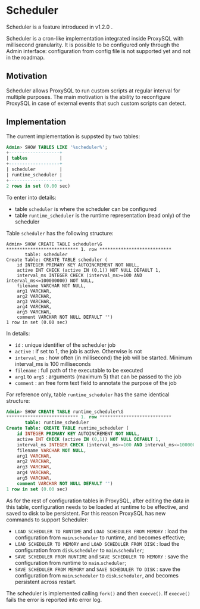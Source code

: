 # Scheduler

Scheduler is a feature introduced in v1.2.0 .

Scheduler is a cron-like implementation integrated inside ProxySQL with millisecond granularity. It is possible to be configured only through the Admin interface: configuration from config file is not supported yet and not in the roadmap.

## Motivation

Scheduler allows ProxySQL to run custom scripts at regular interval for multiple purposes. The main motivation is the ability to reconfigure ProxySQL in case of external events that such custom scripts can detect.

## Implementation

The current implementation is suppsted by two tables:
```sql
Admin> SHOW TABLES LIKE '%scheduler%';
+-------------------+
| tables            |
+-------------------+
| scheduler         |
| runtime_scheduler |
+-------------------+
2 rows in set (0.00 sec)
```

To enter into details:
* table `scheduler` is where the scheduler can be configured
* table `runtime_scheduler` is the runtime representation (read only) of the scheduler

Table `scheduler` has the following structure:

```mysql
Admin> SHOW CREATE TABLE scheduler\G
*************************** 1. row ***************************
       table: scheduler
Create Table: CREATE TABLE scheduler (
    id INTEGER PRIMARY KEY AUTOINCREMENT NOT NULL,
    active INT CHECK (active IN (0,1)) NOT NULL DEFAULT 1,
    interval_ms INTEGER CHECK (interval_ms>=100 AND interval_ms<=100000000) NOT NULL,
    filename VARCHAR NOT NULL,
    arg1 VARCHAR,
    arg2 VARCHAR,
    arg3 VARCHAR,
    arg4 VARCHAR,
    arg5 VARCHAR,
    comment VARCHAR NOT NULL DEFAULT '')
1 row in set (0.00 sec)
```

In details:
* `id` : unique identifier of the scheduler job
* `active` : if set to 1, the job is active. Otherwise is not
* `interval_ms` : how often (in millisecond) the job will be started. Minimum interval_ms is 100 milliseconds
* `filename` : full path of the executable to be executed
* `arg1` to `arg5` : arguments (maximum 5) that can be passed to the job
* `comment` : an free form text field to annotate the purpose of the job

For reference only, table `runtime_scheduler` has the same identical structure:
```sql
Admin> SHOW CREATE TABLE runtime_scheduler\G
*************************** 1. row ***************************
       table: runtime_scheduler
Create Table: CREATE TABLE runtime_scheduler (
    id INTEGER PRIMARY KEY AUTOINCREMENT NOT NULL,
    active INT CHECK (active IN (0,1)) NOT NULL DEFAULT 1,
    interval_ms INTEGER CHECK (interval_ms>=100 AND interval_ms<=100000000) NOT NULL,
    filename VARCHAR NOT NULL,
    arg1 VARCHAR,
    arg2 VARCHAR,
    arg3 VARCHAR,
    arg4 VARCHAR,
    arg5 VARCHAR,
    comment VARCHAR NOT NULL DEFAULT '')
1 row in set (0.00 sec)
```

As for the rest of configuration tables in ProxySQL, after editing the data in this table, configuration needs to be loaded at runtime to be effective, and saved to disk to be persistent.
For this reason ProxySQL has new commands to support Scheduler:
* `LOAD SCHEDULER TO RUNTIME` and `LOAD SCHEDULER FROM MEMORY` : load the configuration from `main`.`scheduler` to runtime, and becomes effective;
* `LOAD SCHEDULER TO MEMORY` and `LOAD SCHEDULER FROM DISK` : load the configuration from `disk`.`scheduler` to `main`.`scheduler`;
* `SAVE SCHEDULER FROM RUNTIME` and `SAVE SCHEDULER TO MEMORY` : save the configuration from runtime to `main`.`scheduler`;
* `SAVE SCHEDULER FROM MEMORY` and `SAVE SCHEDULER TO DISK` : save the configuration from `main`.`scheduler` to `disk`.`scheduler`, and becomes persistent across restart.

The scheduler is implemented calling `fork()` and then `execve()`. If `execve()` fails the error is reported into error log.
